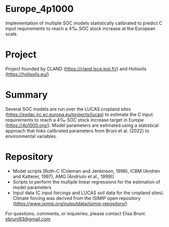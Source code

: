 # Europe_4p1000
Implementation of multiple SOC models statistically calibrated to predict C input requirements to reach a 4‰ SOC stock increase at the European scale.
# Project
Project founded by CLAND (https://cland.lsce.ipsl.fr/) and Holisoils (https://holisoils.eu/)
# Summary
Several SOC models are run over the LUCAS cropland sites (https://esdac.jrc.ec.europa.eu/projects/lucas) to estimate the C input requirements to reach a 4‰ SOC stock increase target in Europe (https://4p1000.org/).
Model parameters are estimated using a statistical approach that links calibrated parameters from Bruni et al. (2022) to environmental variables.
# Repository
- Model scripts [Roth-C (Coleman and Jenkinson, 1996), ICBM (Andren and Katterer, 1997), AMG (Andriulo et al., 1999)]
- Scripts to perform the multiple linear regressions for the estimation of model parameters
- Input data (C input forcings and LUCAS soil data for the cropland sites). Climate forcing was derived from the ISIMIP open repository (https://www.isimip.org/outputdata/isimip-repository/)

For questions, comments, or inquieries, please contact Elisa Bruni: ebruni93@gmail.com
